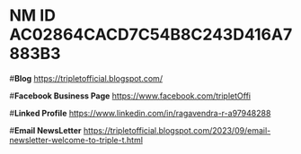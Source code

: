 # __NM ID__ AC02864CACD7C54B8C243D416A7883B3

#__Blog__ https://tripletofficial.blogspot.com/

#__Facebook Business Page__ https://www.facebook.com/tripletOffi

#__Linked Profile__ https://www.linkedin.com/in/ragavendra-r-a97948288

#__Email NewsLetter__ https://tripletofficial.blogspot.com/2023/09/email-newsletter-welcome-to-triple-t.html
